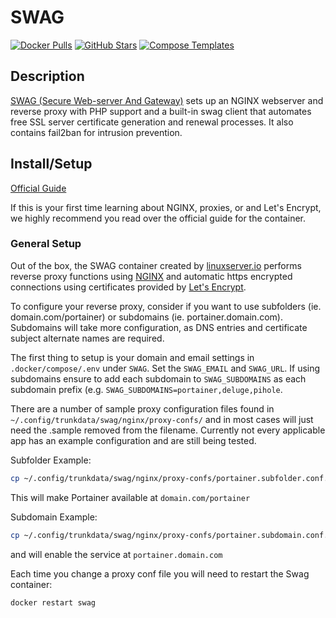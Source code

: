 # SWAG

[![Docker Pulls](https://img.shields.io/docker/pulls/linuxserver/swag?style=flat-square&color=607D8B&label=docker%20pulls&logo=docker)](https://hub.docker.com/r/linuxserver/swag)
[![GitHub Stars](https://img.shields.io/github/stars/linuxserver/docker-swag?style=flat-square&color=607D8B&label=github%20stars&logo=github)](https://github.com/linuxserver/docker-swag)
[![Compose Templates](https://img.shields.io/static/v1?style=flat-square&color=607D8B&label=compose&message=templates)](https://github.com/jodfie/TrunkSTARTer/tree/master/compose/.apps/swag)

## Description

[SWAG (Secure Web-server And Gateway)](https://github.com/linuxserver/docker-swag)
sets up an NGINX webserver and reverse proxy with PHP support and a built-in
swag client that automates free SSL server certificate generation and renewal
processes. It also contains fail2ban for intrusion prevention.

## Install/Setup

[Official Guide](https://docs.linuxserver.io/general/swag)

If this is your first time learning about NGINX, proxies, or and Let's Encrypt,
we highly recommend you read over the official guide for the container.

### General Setup

Out of the box, the SWAG container created by
[linuxserver.io](https://www.linuxserver.io/) performs reverse proxy functions
using [NGINX](https://www.nginx.com/) and automatic https encrypted connections
using certificates provided by [Let's Encrypt](https://letsencrypt.org/).

To configure your reverse proxy, consider if you want to use subfolders (ie.
domain.com/portainer) or subdomains (ie. portainer.domain.com). Subdomains will
take more configuration, as DNS entries and certificate subject alternate names
are required.

The first thing to setup is your domain and email settings in
`.docker/compose/.env` under `SWAG`. Set the `SWAG_EMAIL` and `SWAG_URL`. If
using subdomains ensure to add each subdomain to `SWAG_SUBDOMAINS` as each
subdomain prefix (e.g. `SWAG_SUBDOMAINS=portainer,deluge,pihole`.

There are a number of sample proxy configuration files found in
`~/.config/trunkdata/swag/nginx/proxy-confs/` and in most cases will just need the
.sample removed from the filename. Currently not every applicable app has an
example configuration and are still being tested.

Subfolder Example:

```bash
cp ~/.config/trunkdata/swag/nginx/proxy-confs/portainer.subfolder.conf.sample ~/.config/trunkdata/swag/nginx/proxy-confs/portainer.subfolder.conf
```

This will make Portainer available at `domain.com/portainer`

Subdomain Example:

```bash
cp ~/.config/trunkdata/swag/nginx/proxy-confs/portainer.subdomain.conf.sample ~/.config/trunkdata/swag/nginx/proxy-confs/portainer.subdomain.conf
```

and will enable the service at `portainer.domain.com`

Each time you change a proxy conf file you will need to restart the Swag
container:

```bash
docker restart swag
```
